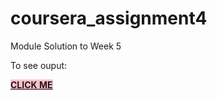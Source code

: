 # coursera_assignment4
Module Solution to Week 5
<br>
<p>To see ouput:</p>
<a href="https://mayaisa12.github.io/coursera_assignment4/" style="background-color:pink;"><strong>CLICK ME</strong></a>
